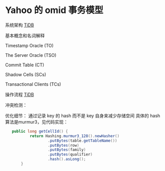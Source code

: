 # Yahoo 的 omid 事务模型
 
系统架构 [TiDB](https://github.com/yahoo/omid/wiki/images/architecture.png) 

基本概念和名词解释

Timestamp Oracle (TO)

The Server Oracle (TSO)

Commit Table (CT)

Shadow Cells (SCs)

Transactional Clients (TCs) 

操作流程 [TiDB](http://36.media.tumblr.com/3be4620a079c9733bba39d5d23774398/tumblr_inline_nxf4c9gjly1t17fny_500.png) 

冲突检测：

优化细节：
通过记录 key 的 hash 而不是 key 自身来减少存储空间
具体的 hash 算法是murmur3，见代码实现：

```java
   public long getCellId() {
           return Hashing.murmur3_128().newHasher()
                   .putBytes(table.getTableName())
                   .putBytes(row)
                   .putBytes(family)
                   .putBytes(qualifier)
                   .hash().asLong();
       }
```
